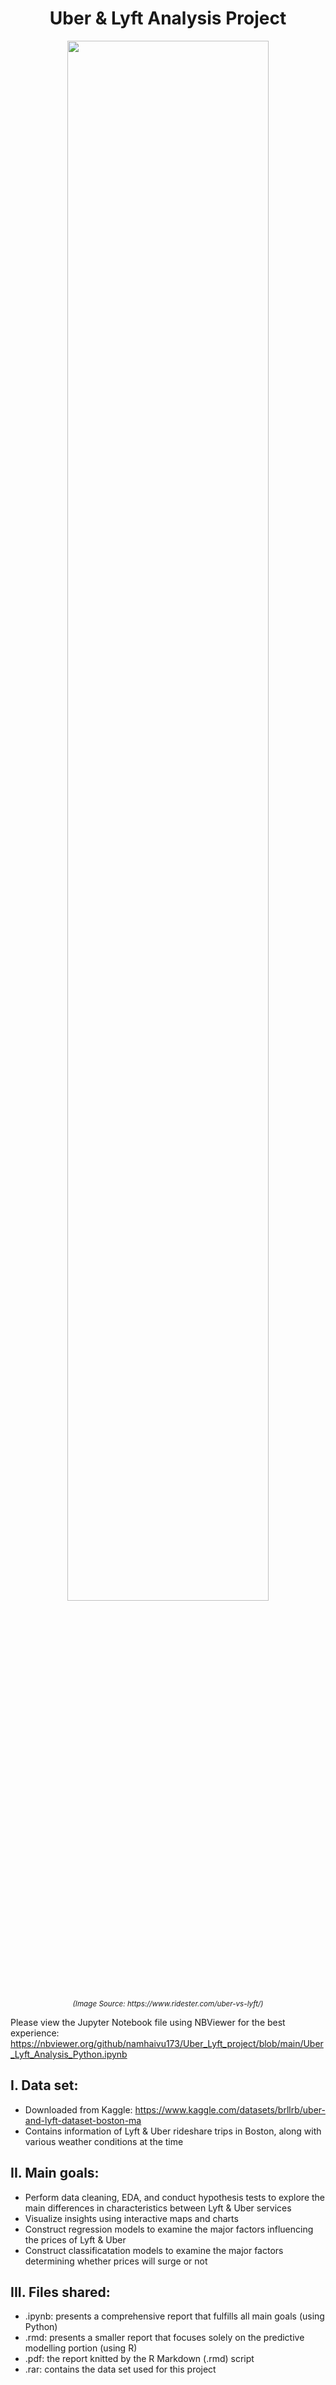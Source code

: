 <h1 align="center">
Uber & Lyft Analysis Project
</h1>
<!---![alt text](https://www.ridester.com/wp-content/uploads/2021/09/uber_vs_lyft_overview_1.jpg) --->
<p align="center">
<img src="https://www.ridester.com/wp-content/uploads/2021/09/uber_vs_lyft_overview_1.jpg" 
alt="" title="Image Source: https://www.ridester.com/uber-vs-lyft/" width="80%" height="80%">
</p>
<p align="center">
<sup><i>(Image Source: https://www.ridester.com/uber-vs-lyft/)</i></sup>
</p>

Please view the Jupyter Notebook file using NBViewer for the best experience: https://nbviewer.org/github/namhaivu173/Uber_Lyft_project/blob/main/Uber_Lyft_Analysis_Python.ipynb

## I. Data set:

- Downloaded from Kaggle: https://www.kaggle.com/datasets/brllrb/uber-and-lyft-dataset-boston-ma
- Contains information of Lyft & Uber rideshare trips in Boston, along with various weather conditions at the time

## II. Main goals:

- Perform data cleaning, EDA, and conduct hypothesis tests to explore the main differences in characteristics between Lyft & Uber services
- Visualize insights using interactive maps and charts
- Construct regression models to examine the major factors influencing the prices of Lyft & Uber
- Construct classificatation models to examine the major factors determining whether prices will surge or not

## III. Files shared:

- .ipynb: presents a comprehensive report that fulfills all main goals (using Python)
- .rmd: presents a smaller report that focuses solely on the predictive modelling portion (using R)
- .pdf: the report knitted by the R Markdown (.rmd) script
- .rar: contains the data set used for this project
